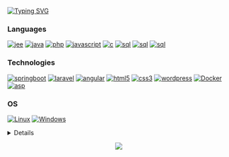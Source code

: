 [![Typing SVG](https://readme-typing-svg.herokuapp.com?font=Fira+Code&pause=1000&center=true&multiline=true&width=435&lines=Cheikh+Mounirou+Coly+Diouf;Full-Stack+Develloper)](https://git.io/typing-svg)
### Languages
[![jee](https://img.shields.io/badge/jee-black?style=for-the-badge&logo=openjdk)](https://github.com/Cheikh-Nakamoto)
[![java](https://img.shields.io/badge/java-black?style=for-the-badge&logo=openjdk)](https://github.com/Cheikh-Nakamoto)
[![php](https://img.shields.io/badge/php-black?style=for-the-badge&logo=php)](https://github.com/Cheikh-Nakamoto)
[![javascript](https://img.shields.io/badge/javascript-black?style=for-the-badge&logo=javascript)](https://github.com/Cheikh-Nakamoto)
[![c](https://img.shields.io/badge/c_language-black?style=for-the-badge&logo=c)](https://github.com/Cheikh-Nakamoto)
[![sql](https://img.shields.io/badge/c_sharp-black?style=for-the-badge&logo=c-sharp)](https://github.com/Cheikh-Nakamoto)
[![sql](https://img.shields.io/badge/sql-black?style=for-the-badge&logo=mysql)](https://github.com/Cheikh-Nakamoto)
[![sql](https://img.shields.io/badge/go-black?style=for-the-badge&logo=go)](https://github.com/Cheikh-Nakamoto)

### Technologies
[![springboot](https://img.shields.io/badge/springboot-black?style=for-the-badge&logo=spring)](https://github.com/Cheikh-Nakamoto)
[![laravel](https://img.shields.io/badge/laravel-black?style=for-the-badge&logo=laravel)](https://github.com/Cheikh-Nakamoto)
[![angular](https://img.shields.io/badge/angular-black?style=for-the-badge&logo=angular)](https://github.com/Cheikh-Nakamoto)
[![html5](https://img.shields.io/badge/html5-black?style=for-the-badge&logo=html5)](https://github.com/Cheikh-Nakamoto)
[![css3](https://img.shields.io/badge/css3-black?style=for-the-badge&logo=css3)](https://github.com/Cheikh-Nakamoto)
[![wordpress](https://img.shields.io/badge/wordpress-black?style=for-the-badge&logo=wordpress)](https://github.com/Cheikh-Nakamoto)
[![Docker](https://img.shields.io/badge/docker-black?style=for-the-badge&logo=docker)](https://github.com/Cheikh-Nakamoto)
[![asp](https://img.shields.io/badge/asp-black?style=for-the-badge&logo=dotnet)](https://github.com/Cheikh-Nakamoto)

### OS
[![Linux](https://img.shields.io/badge/linux-black?style=for-the-badge&logo=Linux)](https://github.com/Cheikh-Nakamoto)
[![Windows](https://img.shields.io/badge/Windows-black?style=for-the-badge&logo=Windows)](https://github.com/Cheikh-Nakamoto)
<!--[![Cheikh Mounirou Coly's github activity graph](https://github-readme-activity-graph.vercel.app/graph?username=Cheikh-Nakamoto&bg_color=0d1117&color=708090&line=139ae1&point=ffffff&area=true&hide_border=true)](https://github.com/Cheikh-Nakamoto/)-->

<details>
<p align="center">
  <a href="https://github.com/Cheikh-Nakamoto">
    <img src="http://github-profile-summary-cards.vercel.app/api/cards/profile-details?username=Cheikh-Nakamoto&hide_border=true&theme=transparent" />
  </a>
  <a href="https://github.com/Cheikh-Nakamoto">
    <img src="https://github-readme-activity-graph.vercel.app/graph?username=Cheikh-Nakamoto&bg_color=0d1117&color=708090&line=139ae1&point=ffffff&area=true&hide_border=true&card_width=338&theme=transparent" />
  </a>
  <a href="https://github.com/Cheikh-Nakamoto">
    <img src="https://github-readme-streak-stats.herokuapp.com/?user=Cheikh-Nakamoto&hide_border=true&card_width=338&theme=transparent" />
  </a>
  <a href="https://github.com/Cheikh-Nakamoto">
    <img src="http://github-profile-summary-cards.vercel.app/api/cards/stats?username=Cheikh-Nakamoto&card_width=338&theme=transparent" />
  </a>
  <a href="https://github.com/Cheikh-Nakamoto">
    <img src="https://github-readme-stats.vercel.app/api/top-langs/?username=Cheikh-Nakamoto&hide_border=true&card_width=338&theme=transparent" />
  </a>
</p>
</details>

<p align="center">
  <a href="https://github.com/Cheikh-Nakamoto">
    <img src="https://komarev.com/ghpvc/?username=Cheikh-Nakamoto&color=blue&style=flat)" />
  </a>
</p>
